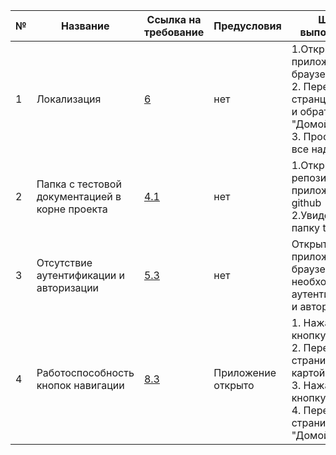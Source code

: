 | № | Название                                       | Ссылка на требование                                                      | Предусловия        | Шаги выполнения                                                                                                               | Постусловия         | Ожидаемый результат                                                                     | Фактический результат                                                    |  Статус  | Примечания |
|---|------------------------------------------------|---------------------------------------------------------------------------|--------------------|-------------------------------------------------------------------------------------------------------------------------------|---------------------|-----------------------------------------------------------------------------------------|--------------------------------------------------------------------------|----------|------------|
| 1 | Локализация                                    | [6](requirements-specification-testing.md#6-требования-к-локализации)     | нет                | 1.Открыть приложение в браузере <br/>2. Перейти на странцу "О нас" и обратно "Домой" <br/>3. Просмотреть все надписи          | Закрыть приложение  | Все надписи на русском языке                                                            | Все надписи на русском языке                                             |  Пройден |            |
| 2 | Папка с тестовой документацией в корне проекта | [4.1](requirements-specification-testing.md#41-user-story)                | нет                | 1.Открыть репозиторий приложения на github <br/>2.Увидеть папку test-docs                                                     | Закрыть репозиторий | Папка test-docs лежит в корне проекта в репозитории                                     | Папка test-docs лежит в корне проекта в репозитория                      |  Пройден |            |
| 3 | Отсутствие аутентификации и авторизации        | [5.3](requirements-specification-testing.md#53-требования-к-безопасности) | нет                | Открыть приложение в браузере без необходимости аутентификации и авторизации                                                  | Закрыть приложение  | Приложение не требует аутентификации и авторизации                                      | Приложение не требует аутентификации и авторизации                       |  Пройден |            |                   
| 4 | Работоспособность кнопок навигации             | [8.3](requirements-specification-testing.md#83-дизайн)                    | Приложение открыто | 1. Нажать кнопку "О нас" <br/>2. Перейти на страницу с картой <br/>3. Нажать кнопку Домой <br/>4. Перейти на страницу "Домой" | Закрыть приложение  | Убедиться, что навигация работает и кнопка, соответствующая текущей странице, неактивна | Навигация работает и кнопка, соответствующая текущей странице, неактивна |  Пройден |            |                   